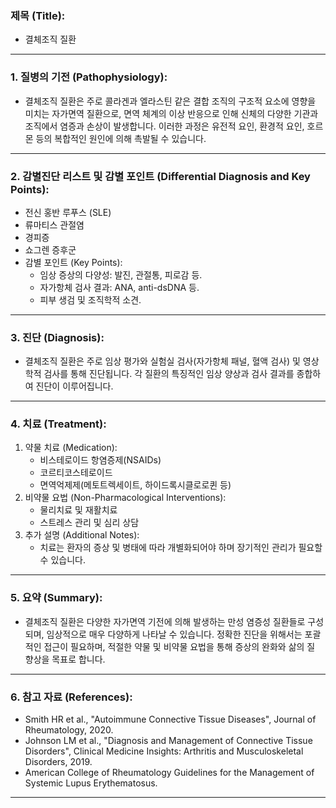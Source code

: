 

### 제목 (Title):
- 결체조직 질환

---

### 1. 질병의 기전 (Pathophysiology):

- 결체조직 질환은 주로 콜라겐과 엘라스틴 같은 결합 조직의 구조적 요소에 영향을 미치는 자가면역 질환으로, 면역 체계의 이상 반응으로 인해 신체의 다양한 기관과 조직에서 염증과 손상이 발생합니다. 이러한 과정은 유전적 요인, 환경적 요인, 호르몬 등의 복합적인 원인에 의해 촉발될 수 있습니다.

---

### 2. 감별진단 리스트 및 감별 포인트 (Differential Diagnosis and Key Points):

- 전신 홍반 루푸스 (SLE)
- 류마티스 관절염
- 경피증
- 쇼그렌 증후군
- 감별 포인트 (Key Points): 
  - 임상 증상의 다양성: 발진, 관절통, 피로감 등.
  - 자가항체 검사 결과: ANA, anti-dsDNA 등.
  - 피부 생검 및 조직학적 소견.

---

### 3. 진단 (Diagnosis):

- 결체조직 질환은 주로 임상 평가와 실험실 검사(자가항체 패널, 혈액 검사) 및 영상학적 검사를 통해 진단됩니다. 각 질환의 특징적인 임상 양상과 검사 결과를 종합하여 진단이 이루어집니다.

---

### 4. 치료 (Treatment):

1. 약물 치료 (Medication):
    - 비스테로이드 항염증제(NSAIDs) 
    - 코르티코스테로이드
    - 면역억제제(메토트렉세이트, 하이드록시클로로퀸 등)
2. 비약물 요법 (Non-Pharmacological Interventions):
    - 물리치료 및 재활치료
    - 스트레스 관리 및 심리 상담
3. 추가 설명 (Additional Notes):
    - 치료는 환자의 증상 및 병태에 따라 개별화되어야 하며 장기적인 관리가 필요할 수 있습니다.

---

### 5. 요약 (Summary):

- 결체조직 질환은 다양한 자가면역 기전에 의해 발생하는 만성 염증성 질환들로 구성되며, 임상적으로 매우 다양하게 나타날 수 있습니다. 정확한 진단을 위해서는 포괄적인 접근이 필요하며, 적절한 약물 및 비약물 요법을 통해 증상의 완화와 삶의 질 향상을 목표로 합니다.

---

### 6. 참고 자료 (References):

- Smith HR et al., "Autoimmune Connective Tissue Diseases", Journal of Rheumatology, 2020.
- Johnson LM et al., "Diagnosis and Management of Connective Tissue Disorders", Clinical Medicine Insights: Arthritis and Musculoskeletal Disorders, 2019.
- American College of Rheumatology Guidelines for the Management of Systemic Lupus Erythematosus.

---